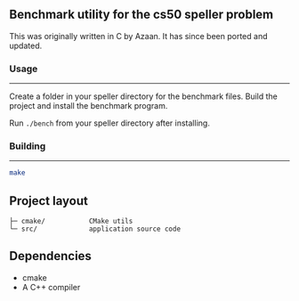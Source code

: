 ## Benchmark utility for the cs50 speller problem

This was originally written in C by Azaan. It has since been ported and updated.

### Usage
---------------
Create a folder in your speller directory for the benchmark files. Build the project and install the benchmark program.

Run `./bench` from your speller directory after installing.

### Building
-----------
```sh
make
```


Project layout
--------------

    ├─ cmake/           CMake utils
    └─ src/             application source code


Dependencies
------------
- cmake
- A C++ compiler
